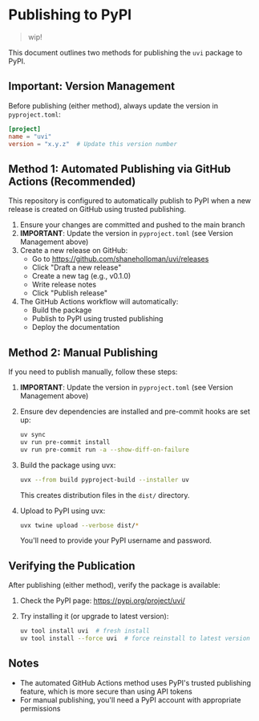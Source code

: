 # Publishing to PyPI

> wip!

This document outlines two methods for publishing the `uvi` package to PyPI.

## Important: Version Management

Before publishing (either method), always update the version in `pyproject.toml`:

```toml
[project]
name = "uvi"
version = "x.y.z"  # Update this version number
```

## Method 1: Automated Publishing via GitHub Actions (Recommended)

This repository is configured to automatically publish to PyPI when a new release is created on GitHub using trusted publishing.

1. Ensure your changes are committed and pushed to the main branch
2. **IMPORTANT**: Update the version in `pyproject.toml` (see Version Management above)
3. Create a new release on GitHub:
   - Go to <https://github.com/shaneholloman/uvi/releases>
   - Click "Draft a new release"
   - Create a new tag (e.g., v0.1.0)
   - Write release notes
   - Click "Publish release"
4. The GitHub Actions workflow will automatically:
   - Build the package
   - Publish to PyPI using trusted publishing
   - Deploy the documentation

## Method 2: Manual Publishing

If you need to publish manually, follow these steps:

1. **IMPORTANT**: Update the version in `pyproject.toml` (see Version Management above)

2. Ensure dev dependencies are installed and pre-commit hooks are set up:

   ```bash
   uv sync
   uv run pre-commit install
   uv run pre-commit run -a --show-diff-on-failure
   ```

3. Build the package using uvx:

   ```bash
   uvx --from build pyproject-build --installer uv
   ```

   This creates distribution files in the `dist/` directory.

4. Upload to PyPI using uvx:

   ```bash
   uvx twine upload --verbose dist/*
   ```

   You'll need to provide your PyPI username and password.

## Verifying the Publication

After publishing (either method), verify the package is available:

1. Check the PyPI page: <https://pypi.org/project/uvi/>
2. Try installing it (or upgrade to latest version):

   ```bash
   uv tool install uvi  # fresh install
   uv tool install --force uvi  # force reinstall to latest version
   ```

## Notes

- The automated GitHub Actions method uses PyPI's trusted publishing feature, which is more secure than using API tokens
- For manual publishing, you'll need a PyPI account with appropriate permissions
